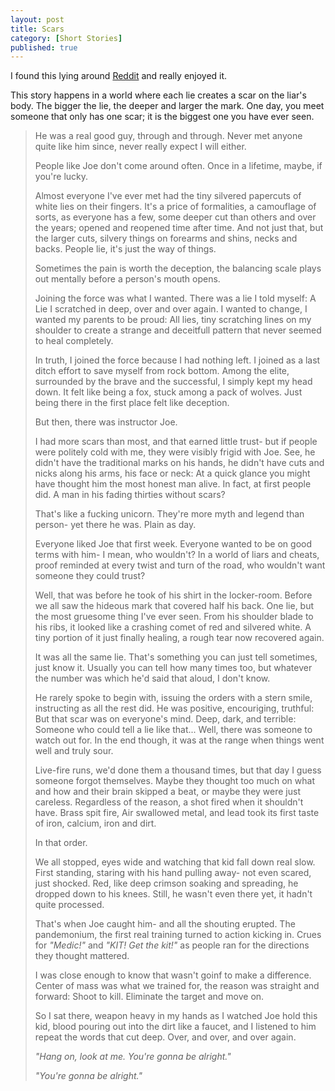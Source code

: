 ```yaml
---
layout: post
title: Scars
category: [Short Stories]
published: true
---
```


I found this lying around [Reddit](https://www.reddit.com/r/WritingPrompts/comments/5kxe94/wp_you_live_in_a_world_where_each_lie_creates_a/) and really enjoyed it.

This story happens in a world where each lie creates a scar on the liar's body. The bigger the lie, the deeper and larger the mark. One day, you meet someone that only has one scar; it is the biggest one you have ever seen.

<!--excerpt ends here-->

> He was a real good guy, through and through. Never met anyone quite like him since, never really expect I will either.
> 
> People like Joe don't come around often. Once in a lifetime, maybe, if you're lucky.
> 
> Almost everyone I've ever met had the tiny silvered papercuts of white lies on their fingers. It's a price of formalities, a camouflage of sorts, as everyone has a few, some deeper cut than others and over the years; opened and reopened time after time. And not just that, but the larger cuts, silvery things on forearms and shins, necks and backs. People lie, it's just the way of things.
> 
> Sometimes the pain is worth the deception, the balancing scale plays out mentally before a person's mouth opens.
> 
> Joining the force was what I wanted. There was a lie I told myself: A Lie I scratched in deep, over and over again. I wanted to change, I wanted my parents to be proud: All lies, tiny scratching lines on my shoulder to create a strange and deceitfull pattern that never seemed to heal completely.
> 
> In truth, I joined the force because I had nothing left. I joined as a last ditch effort to save myself from rock bottom. Among the elite, surrounded by the brave and the successful, I simply kept my head down. It felt like being a fox, stuck among a pack of wolves. Just being there in the first place felt like deception.
> 
> But then, there was instructor Joe.
> 
> I had more scars than most, and that earned little trust- but if people were politely cold with me, they were visibly frigid with Joe. See, he didn't have the traditional marks on his hands, he didn't have cuts and nicks along his arms, his face or neck: At a quick glance you might have thought him the most honest man alive. In fact, at first people did. A man in his fading thirties without scars?
> 
> That's like a fucking unicorn. They're more myth and legend than person- yet there he was. Plain as day.
> 
> Everyone liked Joe that first week. Everyone wanted to be on good terms with him- I mean, who wouldn't? In a world of liars and cheats, proof reminded at every twist and turn of the road, who wouldn't want someone they could trust?
> 
> Well, that was before he took of his shirt in the locker-room. Before we all saw the hideous mark that covered half his back. One lie, but the most gruesome thing I've ever seen. From his shoulder blade to his ribs, it looked like a crashing comet of red and silvered white. A tiny portion of it just finally healing, a rough tear now recovered again.
> 
> It was all the same lie. That's something you can just tell sometimes, just know it. Usually you can tell how many times too, but whatever the number was which he'd said that aloud, I don't know.
> 
> He rarely spoke to begin with, issuing the orders with a stern smile, instructing as all the rest did. He was positive, encouriging, truthful: But that scar was on everyone's mind. Deep, dark, and terrible: Someone who could tell a lie like that... Well, there was someone to watch out for. In the end though, it was at the range when things went well and truly sour.
> 
> Live-fire runs, we'd done them a thousand times, but that day I guess someone forgot themselves. Maybe they thought too much on what and how and their brain skipped a beat, or maybe they were just careless. Regardless of the reason, a shot fired when it shouldn't have. Brass spit fire, Air swallowed metal, and lead took its first taste of iron, calcium, iron and dirt.
> 
> In that order.
> 
> We all stopped, eyes wide and watching that kid fall down real slow. First standing, staring with his hand pulling away- not even scared, just shocked. Red, like deep crimson soaking and spreading, he dropped down to his knees. Still, he wasn't even there yet, it hadn't quite processed.
> 
> That's when Joe caught him- and all the shouting erupted. The pandemonium, the first real training turned to action kicking in. Crues for *"Medic!"* and *"KIT! Get the kit!"* as people ran for the directions they thought mattered.
> 
> I was close enough to know that wasn't goinf to make a difference. Center of mass was what we trained for, the reason was straight and forward: Shoot to kill. Eliminate the target and move on.
> 
> So I sat there, weapon heavy in my hands as I watched Joe hold this kid, blood pouring out into the dirt like a faucet, and I listened to him repeat the words that cut deep. Over, and over, and over again.
> 
> *"Hang on, look at me. You're gonna be alright."*
> 
> *"You're gonna be alright."*